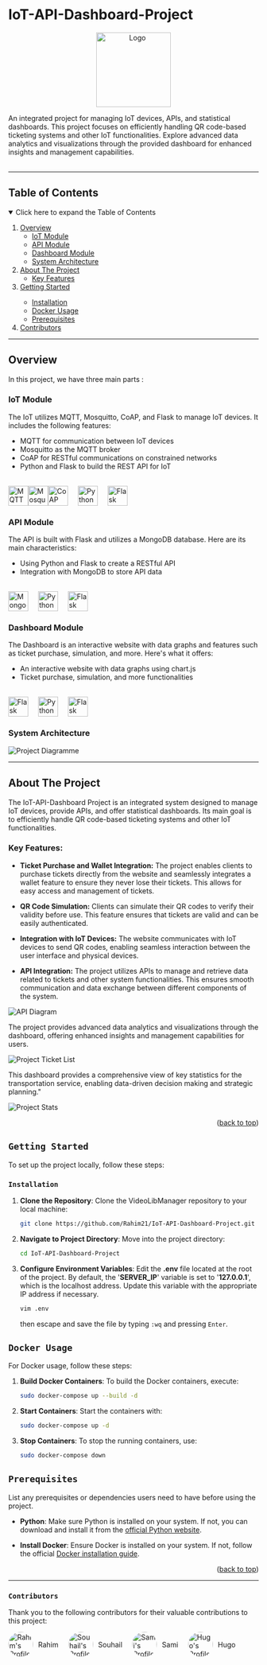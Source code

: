# IoT-API-Dashboard-Project

<div id="top"></div>
<!-- PROJECT LOGO -->
<div align="center">
  <a href="#"><!-- lien repo-->
    <img src="pictures/logo.png" alt="Logo" width="150" height="150">
  </a>
</div>

<p align="left">
  An integrated project for managing IoT devices, APIs, and statistical dashboards. This project focuses on efficiently handling QR code-based ticketing systems and other IoT functionalities. Explore advanced data analytics and visualizations through the provided dashboard for enhanced insights and management capabilities.
  <br />
  <br />
</p>

---

## Table of Contents

<details open>
  <summary>Click here to expand the Table of Contents</summary>
  <ol>
    <li>
      <a href="#overview">Overview</a>
      <ul>
        <li><a href="#iot-module">IoT Module</a></li>
        <li><a href="#api-module">API Module</a></li>
        <li><a href="#dashboard-module">Dashboard Module</a></li>
        <li><a href="#system-architecture">System Architecture</a></li>
      </ul>
    </li>
    <li>
      <a href="#about-the-project">About The Project</a>
      <ul>
        <li><a href="#key-features">Key Features</a></li>
      </ul>
    </li>
    <li><a href="#getting-started">Getting Started</a></li>
    <ul>
      <li><a href="#installation">Installation</a></li>
      <li><a href="#docker-usage">Docker Usage</a></li>
      <li><a href="#prerequisites">Prerequisites</a></li>
    </ul>
    <li><a href="#contributors">Contributors</a></li>
  </ol>
</details>

---

## Overview

In this project, we have three main parts :

### IoT Module

The IoT utilizes MQTT, Mosquitto, CoAP, and Flask to manage IoT devices. It includes the following features:

- MQTT for communication between IoT devices
- Mosquitto as the MQTT broker
- CoAP for RESTful communications on constrained networks
- Python and Flask to build the REST API for IoT

</br>
<div style="display: flex; align-items: center;">
  <img src="pictures/mqtt.png" alt="MQTT Logo" height="40">
  <img src="pictures/mosquitto.png" alt="Mosquitto Logo" height="40">
  <img src="pictures/coap.png" alt="CoAP Logo" height="40" style="padding-right:20px">
  <img src="pictures/python.png" alt="Python Logo" height="40" style="padding-right:20px">
  <img src="pictures/flask.png" alt="Flask Logo" height="40">
</div>

### API Module

The API is built with Flask and utilizes a MongoDB database. Here are its main characteristics:

- Using Python and Flask to create a RESTful API
- Integration with MongoDB to store API data

</br>
<div style="display: flex; align-items: center;">
  <img src="pictures/mongoDB.png" alt="MongoDB Logo" height="40" style="padding-right:20px">
  <img src="pictures/python.png" alt="Python Logo" height="40" style="padding-right:20px">
  <img src="pictures/flask.png" alt="Flask Logo" height="40">
</div>

### Dashboard Module

The Dashboard is an interactive website with data graphs and features such as ticket purchase, simulation, and more. Here's what it offers:

- An interactive website with data graphs using chart.js
- Ticket purchase, simulation, and more functionalities

</br>
<div style="display: flex; align-items: center;">
  <img src="pictures/chartjs.png" alt="Flask Logo" height="40" style="padding-right:20px">
  <img src="pictures/python.png" alt="Python Logo" height="40" style="padding-right:20px">
  <img src="pictures/flask.png" alt="Flask Logo" height="40">
</div>

### System Architecture

![Project Diagramme][project_diagram]

---

## About The Project

The IoT-API-Dashboard Project is an integrated system designed to manage IoT devices, provide APIs, and offer statistical dashboards. Its main goal is to efficiently handle QR code-based ticketing systems and other IoT functionalities.

### Key Features:

- **Ticket Purchase and Wallet Integration:** The project enables clients to purchase tickets directly from the website and seamlessly integrates a wallet feature to ensure they never lose their tickets. This allows for easy access and management of tickets.

- **QR Code Simulation:** Clients can simulate their QR codes to verify their validity before use. This feature ensures that tickets are valid and can be easily authenticated.

- **Integration with IoT Devices:** The website communicates with IoT devices to send QR codes, enabling seamless interaction between the user interface and physical devices.

- **API Integration:** The project utilizes APIs to manage and retrieve data related to tickets and other system functionalities. This ensures smooth communication and data exchange between different components of the system.

![API Diagram][api_diagram]

The project provides advanced data analytics and visualizations through the dashboard, offering enhanced insights and management capabilities for users.

![Project Ticket List][liste_ticket]

This dashboard provides a comprehensive view of key statistics for the transportation service, enabling data-driven decision making and strategic planning."

![Project Stats][stats]

<p align="right">(<a href="#iot-api-dashboard-project">back to top</a>)</p>

## `Getting Started`

To set up the project locally, follow these steps:

### `Installation`

1. **Clone the Repository**: Clone the VideoLibManager repository to your local machine:

   ```bash
   git clone https://github.com/Rahim21/IoT-API-Dashboard-Project.git
   ```

2. **Navigate to Project Directory**: Move into the project directory:

   ```bash
   cd IoT-API-Dashboard-Project
   ```

3. **Configure Environment Variables**: Edit the **.env** file located at the root of the project. By default, the '**SERVER_IP**' variable is set to '**127.0.0.1**', which is the localhost address. Update this variable with the appropriate IP address if necessary.

   ```bash
   vim .env
   ```

   then escape and save the file by typing `:wq` and pressing `Enter`.

## `Docker Usage`

For Docker usage, follow these steps:

1. **Build Docker Containers**: To build the Docker containers, execute:

   ```bash
   sudo docker-compose up --build -d
   ```

2. **Start Containers**: Start the containers with:

   ```bash
   sudo docker-compose up -d
   ```

3. **Stop Containers**: To stop the running containers, use:
   ```bash
   sudo docker-compose down
   ```

## `Prerequisites`

List any prerequisites or dependencies users need to have before using the project.

- **Python**: Make sure Python is installed on your system. If not, you can download and install it from the [official Python website](https://www.python.org/downloads/).

- **Install Docker**: Ensure Docker is installed on your system. If not, follow the official [Docker installation guide](https://docs.docker.com/get-docker/).

<p align="right">(<a href="#iot-api-dashboard-project">back to top</a>)</p>

---

### `Contributors`

Thank you to the following contributors for their valuable contributions to this project:

<div style="display: flex; flex-wrap: wrap;">
  <div style="display: flex; align-items: center; margin-right: 20px;">
    <img src="https://github.com/rahim21.png" alt="Rahim's Profile" style="width: 50px; height: 50px; border-radius: 50%; margin-right: 10px;">
    <a href="https://github.com/Rahim21" style="text-decoration: none;">Rahim</a>
  </div>
  
  <div style="display: flex; align-items: center; margin-right: 20px;">
    <img src="https://github.com/Suhail1929.png" alt="Souhail's Profile" style="width: 50px; height: 50px; border-radius: 50%; margin-right: 10px;">
    <a href="https://github.com/Suhail1929" style="text-decoration: none;">Souhail</a>
  </div>
  
  <div style="display: flex; align-items: center; margin-right: 20px;">
    <img src="https://github.com/sami51100.png" alt="Sami's Profile" style="width: 50px; height: 50px; border-radius: 50%; margin-right: 10px;">
    <a href="https://github.com/sami51100" style="text-decoration: none;">Sami</a>
  </div>

  <div style="display: flex; align-items: center; margin-right: 20px;">
    <img src="pictures/profile.jpeg" alt="Hugo's Profile" style="width: 50px; height: 50px; border-radius: 50%; margin-right: 10px;">
    <a href="#" style="text-decoration: none;">Hugo</a>
  </div>
</div>

<!-- Markdown Links & Images -->

[accueil]: pictures/accueil.png
[liste_ticket]: pictures/liste_ticket.png
[logo]: pictures/logo.png
[simulation]: pictures/simulation.png
[schema]: pictures/schema.png
[project_diagram]: pictures/project_diagram.png
[api_diagram]: pictures/api_diagram.png
[stats]: pictures/stats.png
